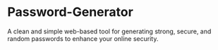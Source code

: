 # Password-Generator
A clean and simple web-based tool for generating strong, secure, and random passwords to enhance your online security.
